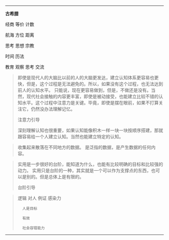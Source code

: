 
---

**古希腊**

经商
	等价
	计数

航海
	方位
	距离

思考
	思想
		宗教

时间
	历法

教育
观察
思考
交流

> 即使是现代人的大脑比以前的人的大脑更发达，建立认知体系更容易也更快，但是，这个过程是无法避免的。所以，如果没有这个过程，也无法达到前人的认知水平。
> 只能说，现在更容易做到，但是，不做还是没有。当然，现代社会接触的内容更丰富，即使是被动接受，也能建立比较不错的认知水平。这个过程中注意力是关键。毕竟，即使是摆在眼前，如果不打算关注它，仍然没办法理解记忆。
> 
> 注意力引导
> 
> 深刻理解认知也很重要，如果认知能像积木一样一块一块按顺序搭建，那就跟容易给一个人建立认知。当然也能建立特定的认知。

> 收集起来散落在不同地方的数据。
> 是泛指的数据，是产生数据的任何内容。

> 实用是一步很好的台阶，能知道为什么，也能有比较明确的目标和比较强的动力。
> 实用只是台阶的一种，其实就是一个可以作为支撑点的东西，也可以是别的。但是总体上是有限的。
> 
> 台阶引导

> 逻辑
> 	对人
> 		例证
> 		感染力
> 		
> 		人是目标
> 		
> 		有效
> 		
> 		社会容错能力

---


